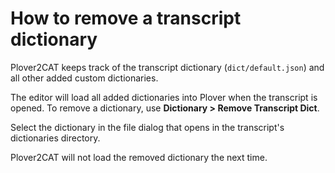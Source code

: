 # How to remove a transcript dictionary

Plover2CAT keeps track of the transcript dictionary (`dict/default.json`) and all other added custom dictionaries. 

The editor will load all added dictionaries into Plover when the transcript is opened. To remove a dictionary, use **Dictionary > Remove Transcript Dict**.

Select the dictionary in the file dialog that opens in the transcript's dictionaries directory. 

Plover2CAT will not load the removed dictionary the next time. 